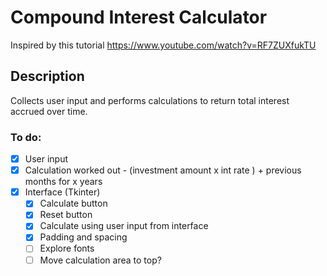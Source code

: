 # Compound Interest Calculator
Inspired by this tutorial https://www.youtube.com/watch?v=RF7ZUXfukTU

## Description
Collects user input and performs calculations to return total interest accrued over time.

### To do:
- [x] User input
- [x] Calculation worked out - (investment amount x int rate ) + previous months for x years
- [x] Interface (Tkinter)
  - [x] Calculate button
  - [x] Reset button
  - [x] Calculate using user input from interface
  - [x] Padding and spacing
  - [ ] Explore fonts
  - [ ] Move calculation area to top? 
